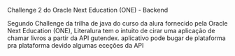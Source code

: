 Challenge 2 do Oracle Next Education (ONE) - Backend

Segundo Challenge da trilha de java do curso da alura fornecido pela Oracle Next Education (ONE), Literalura tem o intuito de cirar uma aplicação de chamar livros a partir da API gutendex. aplicativo pode bugar de plataforma pra plataforma devido algumas eceções da API
